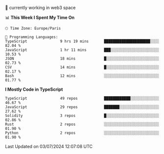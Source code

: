 🔭 currently working in web3 space

<!--START_SECTION:waka-->
📊 **This Week I Spent My Time On** 

```text
🕑︎ Time Zone: Europe/Paris

💬 Programming Languages: 
TypeScript               9 hrs 19 mins       █████████████████████░░░░   82.04 % 
JavaScript               1 hr 11 mins        ███░░░░░░░░░░░░░░░░░░░░░░   10.53 % 
JSON                     18 mins             █░░░░░░░░░░░░░░░░░░░░░░░░   02.73 % 
CSV                      14 mins             █░░░░░░░░░░░░░░░░░░░░░░░░   02.17 % 
Bash                     12 mins             ░░░░░░░░░░░░░░░░░░░░░░░░░   01.77 % 
```

**I Mostly Code in TypeScript** 

```text
TypeScript               49 repos            ████████████░░░░░░░░░░░░░   46.67 % 
JavaScript               29 repos            ███████░░░░░░░░░░░░░░░░░░   27.62 % 
Solidity                 3 repos             █░░░░░░░░░░░░░░░░░░░░░░░░   02.86 % 
Rust                     2 repos             ░░░░░░░░░░░░░░░░░░░░░░░░░   01.90 % 
Python                   2 repos             ░░░░░░░░░░░░░░░░░░░░░░░░░   01.90 % 
```




 Last Updated on 03/07/2024 12:07:08 UTC
<!--END_SECTION:waka-->
